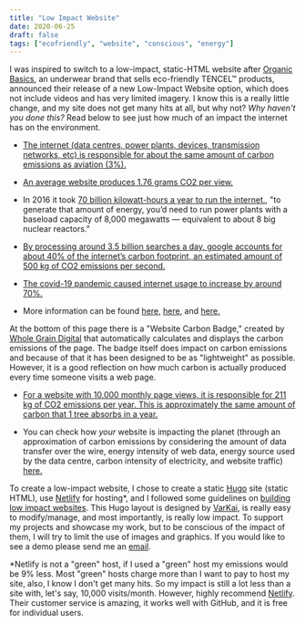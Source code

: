 ```yaml
---
title: "Low Impact Website"
date: 2020-06-25
draft: false
tags: ["ecofriendly", "website", "conscious", "energy"]
---
```




I was inspired to switch to a low-impact, static-HTML website after [Organic Basics](https://lowimpact.organicbasics.com/usd), an underwear brand that sells eco-friendly TENCEL™ products, announced their release of a new Low-Impact Website option, which does not include videos and has very limited imagery. I know this is a really little change, and my site does not get many hits at all, but why not? *Why haven't you done this?* Read below to see just how much of an impact the internet has on the environment.

- [The internet (data centres, power plants, devices, transmission networks, etc) is responsible for about the same amount of carbon emissions as aviation (3%).](https://www.bbc.com/future/article/20200305-why-your-internet-habits-are-not-as-clean-as-you-think#:~:text=If%20we%20were%20to%20rather,of%20carbon%20dioxide%20a%20year)

- [An average website produces 1.76 grams CO2 per view.](https://www.websitecarbon.com/) 

- In 2016 it took [70 billion kilowatt-hours a year to run the internet.](https://www.forbes.com/sites/christopherhelman/2016/06/28/how-much-electricity-does-it-take-to-run-the-internet/#3ab4384c1fff), "to generate that amount of energy, you’d need to run power plants with a baseload capacity of 8,000 megawatts — equivalent to about 8 big nuclear reactors." 

- [By processing around 3.5 billion searches a day, google accounts for about 40% of the internet’s carbon footprint, an estimated amount of 500 kg of CO2 emissions per second.](https://qz.com/1267709/every-google-search-results-in-co2-emissions-this-real-time-dataviz-shows-how-much/)

- [The covid-19 pandemic caused internet usage to increase by around 70%.](https://www.statista.com/statistics/1106607/device-usage-coronavirus-worldwide-by-country/)

- More information can be found [here](https://www.bbc.com/future/article/20200305-why-your-internet-habits-are-not-as-clean-as-you-think#:~:text=If%20we%20were%20to%20rather,of%20carbon%20dioxide%20a%20year), [here](https://theshiftproject.org/en/article/unsustainable-use-online-video/), and [here.](https://theicct.org/publications/co2-emissions-commercial-aviation-2018)


At the bottom of this page there is a "Website Carbon Badge," created by [Whole Grain Digital](https://www.wholegraindigital.com/) that automatically calculates and displays the carbon emissions of the page. The badge itself does impact on carbon emissions and because of that it has been designed to be as "lightweight" as possible. However, it is a good reflection on how much carbon is actually produced every time someone visits a web page.

- [For a website with 10,000 monthly page views, it is responsible for 211 kg of CO2 emissions per year. This is approximately the same amount of carbon that 1 tree absorbs in a year.](https://www.websitecarbon.com/website/alexandriaahluwalia-netlify-app/)

- You can check how *your* website is impacting the planet (through an approximation of carbon emissions by considering the amount of data transfer over the wire, energy intensity of web data, energy source used by the data centre, carbon intensity of electricity, and website traffic) [here.](https://www.websitecarbon.com/)


To create a low-impact website, I chose to create a static [Hugo](https://gohugo.io/) site (static HTML), use [Netlify](https://www.netlify.com/) for hosting*, and I followed some guidelines on [building low impact websites](https://gomakethings.com/building-low-impact-websites/). This Hugo layout is designed by [VarKai](https://varkai.com/), is really easy to modify/manage, and most importantly, is really low impact. To support my projects and showcase my work, but to be conscious of the impact of them, I will try to limit the use of images and graphics. If you would like to see a demo please send me an [email](mailto:lexi.ahluwalia@gmail.com).


<div id="wcb" class="wcb carbonbadge"></div>
<script src="https://unpkg.com/website-carbon-badges@^1/b.min.js" defer></script>

*Netlify is not a "green" host, if I used a "green" host my emissions would be 9% less. Most "green" hosts charge more than I want to pay to host my site, also, I know I don't get many hits. So my impact is still a lot less than a site with, let's say, 10,000 visits/month. However, highly recommend [Netlify](https://www.netlify.com/). Their customer service is amazing, it works well with GitHub, and it is free for individual users. 
